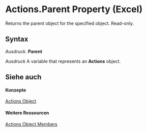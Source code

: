 
# Actions.Parent Property (Excel)

Returns the parent object for the specified object. Read-only.


## Syntax

 _Ausdruck_. **Parent**

 _Ausdruck_ A variable that represents an **Actions** object.


## Siehe auch


#### Konzepte


[Actions Object](c4175be1-826d-e5f8-6e3b-b98a1bd755ef.md)
#### Weitere Ressourcen


[Actions Object Members](http://msdn.microsoft.com/library/def17cfc-1365-d99c-0c92-d8be51fb25a8%28Office.15%29.aspx)